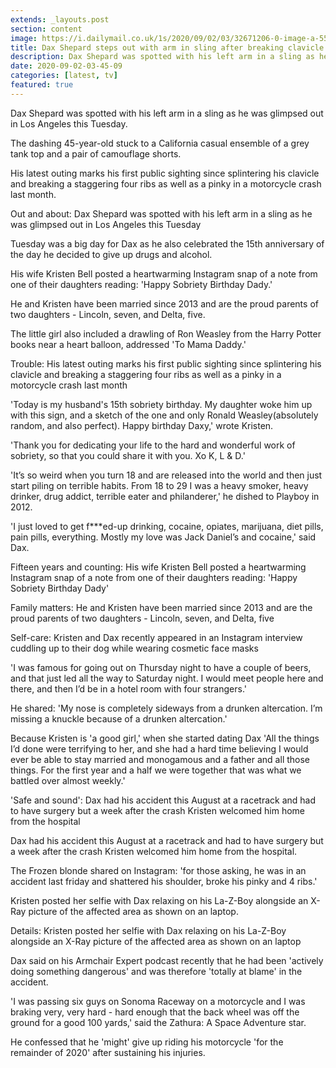 ```yaml
---
extends: _layouts.post
section: content
image: https://i.dailymail.co.uk/1s/2020/09/02/03/32671206-0-image-a-55_1599012748605.jpg 
title: Dax Shepard steps out with arm in sling after breaking clavicle and FOUR RIBS in motorcycle accident 
description: Dax Shepard was spotted with his left arm in a sling as he was glimpsed out in Los Angeles this Tuesday. The dashing 45-year-old stuck to a California casual ensemble of a tank top and camou shorts. 
date: 2020-09-02-03-45-09 
categories: [latest, tv] 
featured: true 
--- 
```

Dax Shepard was spotted with his left arm in a sling as he was glimpsed out in Los Angeles this Tuesday.

The dashing 45-year-old stuck to a California casual ensemble of a grey tank top and a pair of camouflage shorts.

His latest outing marks his first public sighting since splintering his clavicle and breaking a staggering four ribs as well as a pinky in a motorcycle crash last month.

Out and about: Dax Shepard was spotted with his left arm in a sling as he was glimpsed out in Los Angeles this Tuesday

Tuesday was a big day for Dax as he also celebrated the 15th anniversary of the day he decided to give up drugs and alcohol.

His wife Kristen Bell posted a heartwarming Instagram snap of a note from one of their daughters reading: 'Happy Sobriety Birthday Dady.'

He and Kristen have been married since 2013 and are the proud parents of two daughters - Lincoln, seven, and Delta, five. 

The little girl also included a drawling of Ron Weasley from the Harry Potter books near a heart balloon, addressed 'To Mama Daddy.'

Trouble: His latest outing marks his first public sighting since splintering his clavicle and breaking a staggering four ribs as well as a pinky in a motorcycle crash last month

'Today is my husband's 15th sobriety birthday. My daughter woke him up with this sign, and a sketch of the one and only Ronald Weasley(absolutely random, and also perfect). Happy birthday Daxy,' wrote Kristen.

'Thank you for dedicating your life to the hard and wonderful work of sobriety, so that you could share it with you. Xo K, L & D.'

'It’s so weird when you turn 18 and are released into the world and then just start piling on terrible habits. From 18 to 29 I was a heavy smoker, heavy drinker, drug addict, terrible eater and philanderer,' he dished to Playboy in 2012.

'I just loved to get f***ed-up drinking, cocaine, opiates, marijuana, diet pills, pain pills, everything. Mostly my love was Jack Daniel’s and cocaine,' said Dax. 

Fifteen years and counting: His wife Kristen Bell posted a heartwarming Instagram snap of a note from one of their daughters reading: 'Happy Sobriety Birthday Dady'

Family matters: He and Kristen have been married since 2013 and are the proud parents of two daughters - Lincoln, seven, and Delta, five

Self-care: Kristen and Dax recently appeared in an Instagram interview cuddling up to their dog while wearing cosmetic face masks

'I was famous for going out on Thursday night to have a couple of beers, and that just led all the way to Saturday night. I would meet people here and there, and then I’d be in a hotel room with four strangers.'

He shared: 'My nose is completely sideways from a drunken altercation. I’m missing a knuckle because of a drunken altercation.'

Because Kristen is 'a good girl,' when she started dating Dax 'All the things I’d done were terrifying to her, and she had a hard time believing I would ever be able to stay married and monogamous and a father and all those things. For the first year and a half we were together that was what we battled over almost weekly.'

'Safe and sound': Dax had his accident this August at a racetrack and had to have surgery but a week after the crash Kristen welcomed him home from the hospital

Dax had his accident this August at a racetrack and had to have surgery but a week after the crash Kristen welcomed him home from the hospital. 

The Frozen blonde shared on Instagram: 'for those asking, he was in an accident last friday and shattered his shoulder, broke his pinky and 4 ribs.' 

Kristen posted her selfie with Dax relaxing on his La-Z-Boy alongside an X-Ray picture of the affected area as shown on an laptop. 

Details: Kristen posted her selfie with Dax relaxing on his La-Z-Boy alongside an X-Ray picture of the affected area as shown on an laptop

Dax said on his Armchair Expert podcast recently that he had been 'actively doing something dangerous' and was therefore 'totally at blame' in the accident.

'I was passing six guys on Sonoma Raceway on a motorcycle and I was braking very, very hard - hard enough that the back wheel was off the ground for a good 100 yards,' said the Zathura: A Space Adventure star.

He confessed that he 'might' give up riding his motorcycle 'for the remainder of 2020' after sustaining his injuries.

